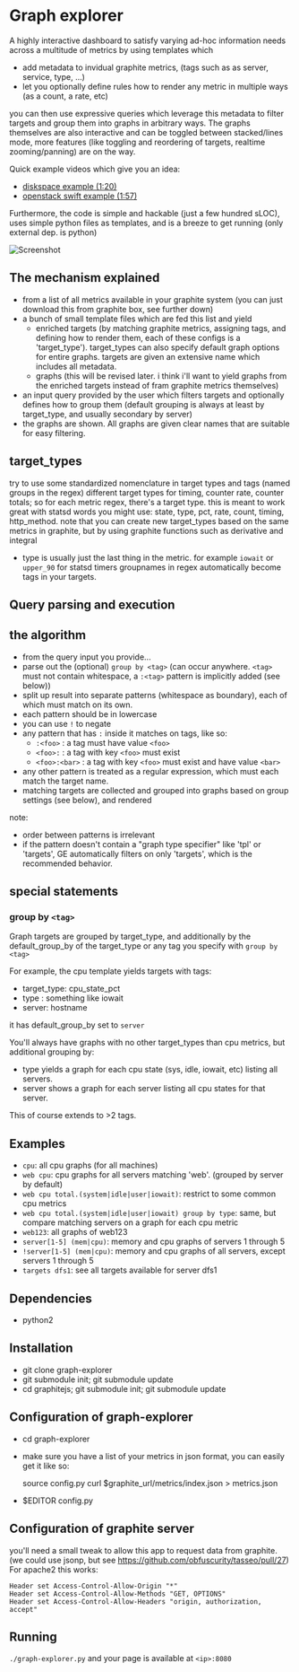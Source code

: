 # Graph explorer

A highly interactive dashboard to satisfy varying ad-hoc information needs across a multitude of metrics by using templates which

* add metadata to invidual graphite metrics, (tags such as as server, service, type, ...)
* let you optionally define rules how to render any metric in multiple ways (as a count, a rate, etc)

you can then use expressive queries which leverage this metadata to filter targets and group them into graphs in arbitrary ways.
The graphs themselves are also interactive and can be toggled between stacked/lines mode, more features (like toggling and reordering of targets, realtime zooming/panning) are on the way.

Quick example videos which give you an idea:

* [diskspace example (1:20)](https://vimeo.com/54906914)
* [openstack swift example (1:57)](https://vimeo.com/54912886)

Furthermore, the code is simple and hackable (just a few hundred sLOC), uses simple python files as templates, and is a breeze to get running (only external dep. is python)

![Screenshot](https://raw.github.com/Dieterbe/graph-explorer/master/screenshot.png)

## The mechanism explained

* from a list of all metrics available in your graphite system (you can just download this from graphite box, see further down)
* a bunch of small template files which are fed this list and yield
  * enriched targets (by matching graphite metrics, assigning tags, and defining how to render them, each of these configs is a 'target_type'). target_types can also specify default graph options for entire graphs.
    targets are given an extensive name which includes all metadata.
  * graphs (this will be revised later. i think i'll want to yield graphs from the enriched targets instead of fram graphite metrics themselves)
* an input query provided by the user which filters targets and optionally defines how to group them (default grouping is always at least by target_type, and usually secondary by server)
* the graphs are shown.  All graphs are given clear names that are suitable for easy filtering.

## target_types

try to use some standardized nomenclature in target types and tags (named groups in the regex)
different target types for timing, counter rate, counter totals;
so for each metric regex, there's a target type. this is meant to work great with statsd
words you might use: state, type, pct, rate, count, timing, http_method.
note that you can create new target_types based on the same metrics in graphite, but by using
graphite functions such as derivative and integral

* type is usually just the last thing in the metric. for example `iowait` or `upper_90` for statsd timers
groupnames in regex automatically become tags in your targets.

## Query parsing and execution

## the algorithm

* from the query input you provide...
* parse out the (optional) `group by <tag>` (can occur anywhere. `<tag>` must not contain whitespace, a `:<tag>` pattern is implicitly added (see below))
* split up result into separate patterns (whitespace as boundary), each of which must match on its own.
* each pattern should be in lowercase
* you can use `!` to negate
* any pattern that has `:` inside it matches on tags, like so:
  * `:<foo>`      : a tag must have value `<foo>`
  * `<foo>:`      : a tag with key `<foo>` must exist
  * `<foo>:<bar>` : a tag with key `<foo>` must exist and have value `<bar>`
* any other pattern is treated as a regular expression, which must each match the target name.
* matching targets are collected and grouped into graphs based on group settings (see below), and rendered

note:

* order between patterns is irrelevant
* if the pattern doesn't contain a "graph type specifier" like 'tpl' or 'targets', GE automatically filters on only 'targets', which is the recommended behavior.

## special statements

### group by `<tag>`

Graph targets are grouped by target_type, and additionally by the default_group_by of the target_type or any tag you specify with `group by <tag>`

For example, the cpu template yields targets with tags:

* target_type: cpu_state_pct
* type : something like iowait
* server: hostname

it has default_group_by set to `server`

You'll always have graphs with no other target_types than cpu metrics,
but additional grouping by:

* type yields a graph for each cpu state (sys, idle, iowait, etc) listing all servers.
* server shows a graph for each server listing all cpu states for that server.

This of course extends to >2 tags.

## Examples

* `cpu`: all cpu graphs (for all machines)
* `web cpu`: cpu graphs for all servers matching 'web'. (grouped by server by default)
* `web cpu total.(system|idle|user|iowait)`: restrict to some common cpu metrics
* `web cpu total.(system|idle|user|iowait) group by type`: same, but compare matching servers on a graph for each cpu metric
* `web123`: all graphs of web123
* `server[1-5] (mem|cpu)`: memory and cpu graphs of servers 1 through 5
* `!server[1-5] (mem|cpu)`: memory and cpu graphs of all servers, except servers 1 through 5
* `targets dfs1`: see all targets available for server dfs1

## Dependencies

* python2

## Installation

* git clone graph-explorer
* git submodule init; git submodule update
* cd graphitejs; git submodule init; git submodule update

## Configuration of graph-explorer

* cd graph-explorer
* make sure you have a list of your metrics in json format, you can easily get it like so:

    source config.py
    curl $graphite_url/metrics/index.json > metrics.json

* $EDITOR config.py

## Configuration of graphite server

you'll need a small tweak to allow this app to request data from graphite. (we could use jsonp, but see https://github.com/obfuscurity/tasseo/pull/27)
For apache2 this works:

    Header set Access-Control-Allow-Origin "*"
    Header set Access-Control-Allow-Methods "GET, OPTIONS"
    Header set Access-Control-Allow-Headers "origin, authorization, accept"

## Running

`./graph-explorer.py` and your page is available at `<ip>:8080`

